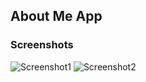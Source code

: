 ## About Me App

### Screenshots
![Screenshot1](https://res.cloudinary.com/kuforiji/image/upload/v1559310187/Screenshot_1559310017.png)
![Screenshot2](https://res.cloudinary.com/kuforiji/image/upload/v1559310186/Screenshot_1559310051.png)


